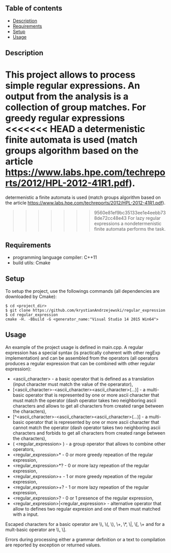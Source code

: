 ## Table of contents
* [Description](#description)
* [Requirements](#requirements)
* [Setup](#setup)
* [Usage](#usage)

## Description
This project allows to process simple regular expressions. An output from the analysis is a collection of group matches. For greedy regular expressions
<<<<<<< HEAD
a determenistic finite automata is used (match groups algorithm based on the article https://www.labs.hpe.com/techreports/2012/HPL-2012-41R1.pdf). 
=======
determenistic a finite automata is used (match groups algorithm based on the article https://www.labs.hpe.com/techreports/2012/HPL-2012-41R1.pdf). 
>>>>>>> 9560e81ef9bc35133ee1e4eebb738de72cc48e43
For lazy regular expressions a nondetermenistic finite automata performs the task.
	
## Requirements
* programming language compiler: C++11
* build utils: Cmake

## Setup
To setup the project, use the followings commands (all dependencies are downloaded by Cmake):
```
$ cd <project_dir>
$ git clone https://github.com/krystianAndrzejewski/regular_expression
$ cd regular_expression
cmake -H. -Bbuild -G <generator_name:"Visual Studio 14 2015 Win64">
```

## Usage
An example of the project usage is defined in main.cpp. A regular expression has a special syntax (is practically coherent with other regExp implementation) and can be assembled from the operators 
(all operators produces a regular expression that can be combined with other regular expression):
* <ascii_character> - a basic operator that is defined as a translation (input character must match the value of the operarator),
* [<ascii_character>-<ascii_character><ascii_character>(...)] - a multi-basic operator that is represented by one or more ascii character that must match the operator (dash operator takes two neighboring ascii characters and allows to get all characters from created range between the characters),
* [^<ascii_character>-<ascii_character><ascii_character>(...)] - a multi-basic operator that is represented by one or more ascii character that cannot match the operator (dash operator takes two neighboring ascii characters and forbids to get all characters from created range between the characters),
* ( <regular_expression> ) - a group operator that allows to combine other operators,
* <regular_expression>* - 0 or more greedy repeation of the regular expression,
* <regular_expression>*? - 0 or more lazy repeation of the regular expression,
* <regular_expression>+ - 1 or more greedy repeation of the regular expression,
* <regular_expression>+? - 1 or more lazy repeation of the regular expression,
* <regular_expression>? - 0 or 1 presence of the regular expression,
* \<regular_expression>|\<regular_expression> - alternative operator that allow to defines two regular expresion and one of them must matched with a input.
<p>Escaped characters for a basic operator are \\, \(, \), \+, \*, \|, \[, \+ and for a mult-basic operator are \\, \]. </p>
<p>Errors during processing either a grammar definition or a text to compilation are reported by exception or returned values. </p>


